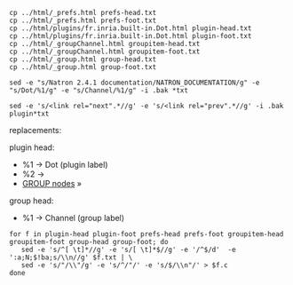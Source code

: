 ```
cp ../html/_prefs.html prefs-head.txt
cp ../html/_prefs.html prefs-foot.txt
cp ../html/plugins/fr.inria.built-in.Dot.html plugin-head.txt
cp ../html/plugins/fr.inria.built-in.Dot.html plugin-foot.txt
cp ../html/_groupChannel.html groupitem-head.txt
cp ../html/_groupChannel.html groupitem-foot.txt
cp ../html/_group.html group-head.txt
cp ../html/_group.html group-foot.txt

sed -e "s/Natron 2.4.1 documentation/NATRON_DOCUMENTATION/g" -e "s/Dot/%1/g" -e "s/Channel/%1/g" -i .bak *txt

sed -e 's/<link rel="next".*//g' -e 's/<link rel="prev".*//g' -i .bak plugin*txt
```

replacements:

plugin head:

- %1 -> Dot (plugin label)
- %2 -> <li><a href="../_group.html?id=GROUP">GROUP nodes</a> &raquo;</li>

group head:

- %1 -> Channel (group label)

```
for f in plugin-head plugin-foot prefs-head prefs-foot groupitem-head groupitem-foot group-head group-foot; do
   sed -e 's/^[ \t]*//g' -e 's/[ \t]*$//g' -e '/^$/d'  -e ':a;N;$!ba;s/\\n//g' $f.txt | \
   sed -e 's/"/\\"/g' -e 's/^/"/' -e 's/$/\\n"/' > $f.c
done
```